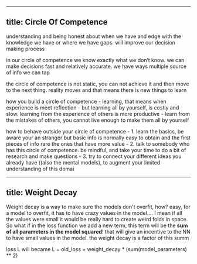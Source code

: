 
---
title: Circle Of Competence
---


understanding and being honest about when we have and edge with the knowledge we have or where we have gaps. will improve our decision making process


in our circle of competence we know exactly what we don’t know. we can make decisions fast and relatively accurate. we have ways multiple source of info we can tap


the circle of competence is not static, you can not achieve it and then move to the next thing. reality moves and that means there is new things to learn


how you build a circle of competence 
    - learning, that means when experience is meet reflection
    - but learning all by yourself, is costly and slow. learning from the experience of others is more productive
        - learn from the mistakes of others, you cannot live enough to make them all by yourself


how to behave outside your circle of competence 
    - 1. learn the basics, be aware your an stranger but basic info is normally easy to obtain and the first pieces of info rare the ones that have more value
    - 2. talk to somebody who has this circle of competence. be mindful, and take your time to do a bit of research and make questions
    - 3. try to connect your different ideas you already have ((also the mental models), to augment your limited understanding of this domai


---
title: Weight Decay
---


Weight decay is a way to make sure the models don't overfit, how? easy, for a model to overfit, it has to have crazy values in the model.... I mean if all the values were small it would be really hard to create weird folds in space. So what if in the loss function we add a new term, this term will be the **sum of all parameters in the model squared**! that will give an incentive to the NN to have small values in the model. the weight decay is a factor of this summ


loss L will became     L = old_loss +  weight_decay * (sum(model_parameters) ** 2)




